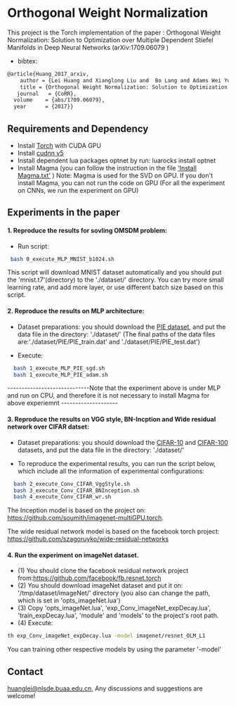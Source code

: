 Orthogonal Weight Normalization
======================================

This project is the Torch implementation of the paper : Orthogonal Weight Normalization: Solution to Optimization over Multiple Dependent Stiefel Manifolds in Deep Neural Networks (arXiv:1709.06079 )
* bibtex:
```Bash
@article{Huang_2017_arxiv,
    author = {Lei Huang and Xianglong Liu and  Bo Lang and Adams Wei Yu and Bo Li},
    title = {Orthogonal Weight Normalization: Solution to Optimization over Multiple Dependent Stiefel Manifolds in Deep Neural Networks},
   journal   = {CoRR},
  volume    = {abs/1709.06079},
  year      = {2017}}
 ```
 
## Requirements and Dependency
* Install [Torch](http://torch.ch) with CUDA GPU
* Install [cudnn v5](http://torch.ch)
* Install dependent lua packages optnet by run:
luarocks install optnet
* Install Magma (you can follow the instruction in the file  ['Install Magma.txt'](./Install_Magga.txt) )
	Note: Magma is used for the SVD on GPU. If you don't install Magma, you can not run the code on GPU (For all the experiment on CNNs, we run the experiment on GPU)

## Experiments in the paper

#### 1.  Reproduce the results for sovling OMSDM problem:

*	Run script:
```Bash
 bash 0_execute_MLP_MNIST_b1024.sh
 ```
This script will download MNIST dataset automatically and you should put the 'mnist.t7'(directory) to the './dataset/' directory. 
You can try more small learning rate, and add more layer, or use different batch size based on this script.
	
#### 2. Reproduce the results on MLP architecture:
* Dataset preparations: you should download the [PIE dataset](https://www.dropbox.com/sh/5pkrtv02wemqxzp/AADlVOs3vDMOEsOpRFa20Uqha?dl=0), and put the data file in the directory: './dataset/' (The final paths of the data files are:'./dataset/PIE/PIE_train.dat' and './dataset/PIE/PIE_test.dat')

* Execute:
```Bash
  bash 1_execute_MLP_PIE_sgd.sh   
  bash 1_execute_MLP_PIE_adam.sh
 ```
-----------------------------Note that the experiment above is under MLP and run on CPU, and therefore it is not necessary to install Magma for above experiemnt --------------------
 
#### 3. Reproduce the results on VGG style, BN-Incption and Wide residual network over CIFAR datset: 

 *	Dataset preparations: you should download the [CIFAR-10](https://yadi.sk/d/eFmOduZyxaBrT) and [CIFAR-100](https://yadi.sk/d/ZbiXAegjxaBcM) datasets, and put the data file in the directory: './dataset/' 
 

  *	To reproduce the experimental results, you can run the script below, which include all the information of experimental configurations: 
```Bash
  bash 2_execute_Conv_CIFAR_VggStyle.sh  
  bash 3_execute_Conv_CIFAR_BNInception.sh 
  bash 4_execute_Conv_CIFAR_wr.sh  
 ```
 The Inception model is based on the project on: https://github.com/soumith/imagenet-multiGPU.torch.

The wide residual network model is based on the facebook torch project: https://github.com/szagoruyko/wide-residual-networks


#### 4. Run the experiment on imageNet dataset. 

 *  (1) You should clone the facebook residual network project from:https://github.com/facebook/fb.resnet.torch
 *  (2) You should download imageNet dataset and put it on: '/tmp/dataset/imageNet/' directory (you also can change the path, which is set in 'opts_imageNet.lua')
 *  (3) Copy  'opts_imageNet.lua', 'exp_Conv_imageNet_expDecay.lua', 'train_expDecay.lua', 'module' and 'models' to the project's root path.
 *  (4)	Execute: 
```Bash
th exp_Conv_imageNet_expDecay.lua -model imagenet/resnet_OLM_L1
 ```
You can training other respective models by using the parameter '-model'

## Contact
huanglei@nlsde.buaa.edu.cn, Any discussions and suggestions are welcome!

